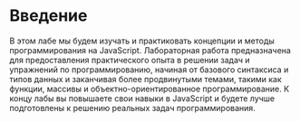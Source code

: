 # Введение

В этом лабе мы будем изучать и практиковать концепции и методы программирования на JavaScript. Лабораторная работа предназначена для предоставления практического опыта в решении задач и упражнений по программированию, начиная от базового синтаксиса и типов данных и заканчивая более продвинутыми темами, такими как функции, массивы и объектно-ориентированное программирование. К концу лабы вы повышаете свои навыки в JavaScript и будете лучше подготовлены к решению реальных задач программирования.
